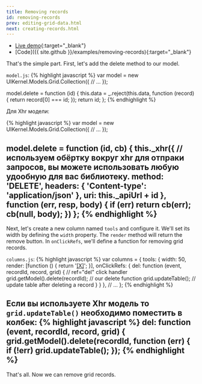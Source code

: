 ```yaml
---
title: Removing records
id: removing-records
prev: editing-grid-data.html
next: creating-records.html
---
```


* [Live demo](/examples/removing-records/){:target="_blank"}
* [Code]({{ site.github }}/examples/removing-records){:target="_blank"}

That's the simple part. First, let's add the delete method to our model.

`model.js`:
{% highlight javascript %}
var model = new UIKernel.Models.Grid.Collection({
  // ...
});

model.delete = function (id) {
  this.data = _.reject(this.data, function (record) {
    return record[0] === id;
  });
  return id;
};
{% endhighlight %}

Для Xhr модели:

{% highlight javascript %}
var model = new UIKernel.Models.Grid.Collection({
  // ...
});

model.delete = function (id, cb) {
this._xhr({ // используем обёртку вокруг xhr для отпраки запросов, вы можете использовать любую удообную для вас библиотеку.
        method: 'DELETE',
        headers: {
            'Content-type': 'application/json'
        },
        uri: this._apiUrl + id
    }, function (err, resp, body) {
        if (err) return cb(err);
        cb(null, body);
    })
};
{% endhighlight %}
---------------

Next, let's create a new column named `tools` and configure it. We'll set its width by defining the `width` property.
The `render` method will return the remove button.
In `onClickRefs`, we'll define a function for removing grid records.

`columns.js`:
{% highlight javascript %}
var columns = {
  tools: {
    width: 50,
    render: [function () {
      return '<a href="javascript:void(0)" ref="del">[X]</a>';
    }],
    onClickRefs: {
      del: function (event, recordId, record, grid) { // ref="del" click handler
        grid.getModel().delete(recordId); // our delete function
        grid.updateTable(); // update table after deleting a record
      }
    }
  },
  // ...
};
{% endhighlight %}

Если вы используете Xhr модель то `grid.updateTable()` необходимо поместить в колбек:
{% highlight javascript %}
del: function (event, recordId, record, grid) {
        grid.getModel().delete(recordId, function (err) {
          if (!err) grid.updateTable();
        });
{% endhighlight %}
---

That's all. Now we can remove grid records.
